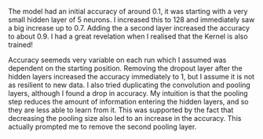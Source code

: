 The model had an initial accuracy of around 0.1, it was starting with a very small hidden layer of 5 neurons. 
I increased this to 128 and immediately saw a big increase up to 0.7.
Adding the a second layer increased the accuracy to about 0.9. 
I had a great revelation when I realised that the Kernel is also trained!

Accuracy seemeds very variable on each run which I assumed was dependent on the starting position. 
Removing the dropout layer after the hidden layers increased the accuracy immediately to 1, but I assume it is not as resilient to new data. 
I also tried duplicating the convolution and pooling layers, although I found a drop in accuracy. 
My intuition is that the pooling step reduces the amount of information entering the hidden layers, and so they are less able to learn from it. 
This was supported by the fact that decreasing the pooling size also led to an increase in the accuracy. This actually prompted me to remove the second pooling layer. 
